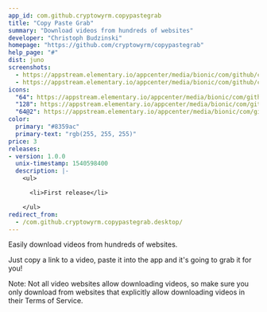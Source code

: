 ```yaml
---
app_id: com.github.cryptowyrm.copypastegrab
title: "Copy Paste Grab"
summary: "Download videos from hundreds of websites"
developer: "Christoph Budzinski"
homepage: "https://github.com/cryptowyrm/copypastegrab"
help_page: "#"
dist: juno
screenshots:
  - https://appstream.elementary.io/appcenter/media/bionic/com/github/cryptowyrm.copypastegrab/BC81BEAA21EAEB18F882B63A1E729F7C/screenshots/image-1_orig.png
  - https://appstream.elementary.io/appcenter/media/bionic/com/github/cryptowyrm.copypastegrab/BC81BEAA21EAEB18F882B63A1E729F7C/screenshots/image-2_orig.png
icons:
  "64": https://appstream.elementary.io/appcenter/media/bionic/com/github/cryptowyrm.copypastegrab/BC81BEAA21EAEB18F882B63A1E729F7C/icons/64x64/com.github.cryptowyrm.copypastegrab_com.github.cryptowyrm.copypastegrab.png
  "128": https://appstream.elementary.io/appcenter/media/bionic/com/github/cryptowyrm.copypastegrab/BC81BEAA21EAEB18F882B63A1E729F7C/icons/128x128/com.github.cryptowyrm.copypastegrab_com.github.cryptowyrm.copypastegrab.png
  "64@2": https://appstream.elementary.io/appcenter/media/bionic/com/github/cryptowyrm.copypastegrab/BC81BEAA21EAEB18F882B63A1E729F7C/icons/64x64@2/com.github.cryptowyrm.copypastegrab_com.github.cryptowyrm.copypastegrab.png
color:
  primary: "#8359ac"
  primary-text: "rgb(255, 255, 255)"
price: 3
releases:
- version: 1.0.0
  unix-timestamp: 1540598400
  description: |-
    <ul>

      <li>First release</li>

    </ul>
redirect_from:
  - /com.github.cryptowyrm.copypastegrab.desktop/
---
```


<p>Easily download videos from hundreds of websites.</p>
<p>Just copy a link to a video, paste it into the app and it&apos;s going to grab it for you!</p>
<p>Note: Not all video websites allow downloading videos, so make sure you only download from websites that explicitly allow downloading videos in their Terms of Service.</p>